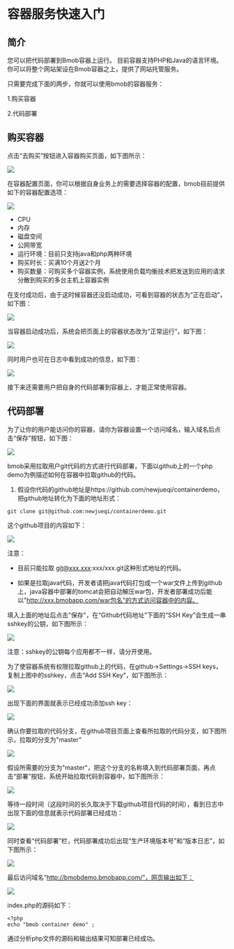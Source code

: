 # 容器服务快速入门

## 简介

您可以把代码部署到Bmob容器上运行。
目前容器支持PHP和Java的语言环境。
你可以将整个网站架设在Bmob容器之上，提供了网站托管服务。

只需要完成下面的两步，你就可以使用bmob的容器服务：

1.购买容器

2.代码部署

## 购买容器

点击“去购买”按钮进入容器购买页面，如下图所示：

![](image/1.png)

在容器配置页面，你可以根据自身业务上的需要选择容器的配置，bmob目前提供如下的容器配置选项：

![](image/2.png)

- CPU
- 内存
- 磁盘空间
- 公网带宽
- 运行环境：目前只支持java和php两种环境
- 购买时长：买满10个月送2个月
- 购买数量：可购买多个容器实例，系统使用负载均衡技术把发送到应用的请求分散到购买的多台主机上容器实例


在支付成功后，由于这时候容器还没启动成功，可看到容器的状态为“正在启动”，如下图：

![](image/3.png)

当容器启动成功后，系统会把页面上的容器状态改为“正常运行”，如下图：

![](image/4.png)

同时用户也可在日志中看到成功的信息，如下图：

![](image/5.png)

接下来还需要用户把自身的代码部署到容器上，才能正常使用容器。



## 代码部署



为了让你的用户能访问你的容器，请你为容器设置一个访问域名，输入域名后点击“保存”按钮，如下图：

![](image/6.png)

bmob采用拉取用户git代码的方式进行代码部署，下面以github上的一个php demo为例描述如何在容器中拉取github的代码。

1. 假设你代码的github地址是https://github.com/newjueqi/containerdemo，把github地址转化为下面的地址形式：

    
```
git clone git@github.com:newjueqi/containerdemo.git 
```

这个github项目的内容如下：

![](image/14.png)


注意：

- 目前只能拉取 git@xxx.xxx:xxx/xxx.git这种形式地址的代码。

- 如果是拉取java代码，开发者请把java代码打包成一个war文件上传到github上，java容器中部署的tomcat会把自动解压war包，开发者部署成功后能以"http://xxx.bmobapp.com/war包名"的方式访问容器中的内容。

填入上面的地址后点击"保存"，在“Github代码地址”下面的“SSH Key”会生成一串sshkey的公钥，如下图所示：

![](image/8.png)

注意：sshkey的公钥每个应用都不一样，请分开使用。

为了使容器系统有权限拉取github上的代码，在github->Settings->SSH keys，复制上图中的sshkey，点击“Add SSH Key”，如下图所示：

![](image/9.png)


出现下面的界面就表示已经成功添加ssh key：

![](image/10.png)


确认你要拉取的代码分支，在github项目页面上查看所拉取的代码分支，如下图所示，拉取的分支为"master"

![](image/7.png)


假设所需要的分支为"master"，把这个分支的名称填入到代码部署页面，再点击“部署”按钮，系统开始拉取代码到容器中，如下图所示：

![](image/11.png)


等待一段时间（这段时间的长久取决于下载github项目代码的时间），看到日志中出现下面的信息就表示代码部署已经成功：

![](image/12.png)


同时查看“代码部署”栏，代码部署成功后出现“生产环境版本号”和“版本日志”，如下图所示：

![](image/13.png)


最后访问域名“http://bmobdemo.bmobapp.com/”，网页输出如下：

![](image/15.png)

index.php的源码如下：

```
<?php
echo "bmob container demo" ;
```

通过分析php文件的源码和输出结果可知部署已经成功。

